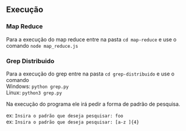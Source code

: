 ## Execução


### Map Reduce
Para a execução do map reduce entre na pasta ```cd map-reduce``` e use o comando ```node map_reduce.js```

### Grep Distribuido
Para a execução do grep entre na pasta ```cd grep-distribuido``` e use o comando <br> Windows: ```python grep.py``` <br> Linux: ```python3 grep.py``` <br>

Na execução do programa ele irá pedir a forma de padrão de pesquisa.

ex: ```Insira o padrão que deseja pesquisar: foo``` <br>
ex: ```Insira o padrão que deseja pesquisar: [a-z ]{4}```
